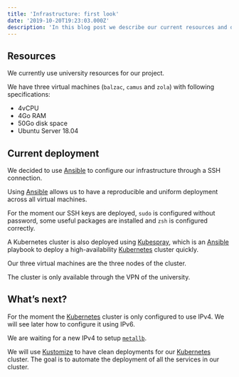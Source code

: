 ```yaml
---
title: 'Infrastructure: first look'
date: '2019-10-20T19:23:03.000Z'
description: 'In this blog post we describe our current resources and deployement and what will happen later in our infrastructure.'
---
```


## Resources

We currently use university resources for our project.

We have three virtual machines (`balzac`, `camus` and `zola`) with following specifications:
  - 4vCPU
  - 4Go RAM
  - 50Go disk space
  - Ubuntu Server 18.04

## Current deployment

We decided to use [Ansible](https://www.ansible.com/) to configure our infrastructure through a SSH connection.

Using [Ansible](https://www.ansible.com/) allows us to have a reproducible and uniform deployment across all virtual machines.

For the moment our SSH keys are deployed, `sudo` is configured without password, some useful packages are installed and `zsh` is configured correctly.

A Kubernetes cluster is also deployed using [Kubespray](https://kubespray.io/), which is an [Ansible](https://www.ansible.com/) playbook to deploy a high-availability [Kubernetes](https://kubernetes.io) cluster quickly.

Our three virtual machines are the three nodes of the cluster.

The cluster is only available through the VPN of the university.

## What’s next?

For the moment the [Kubernetes](https://kubernetes.io) cluster is only configured to use IPv4.
We will see later how to configure it using IPv6.

We are waiting for a new IPv4 to setup [`metallb`](https://metallb.universe.tf/concepts/layer2/).

We will use [Kustomize](https://kustomize.io/) to have clean deployments for our [Kubernetes](https://kubernetes.io) cluster.
The goal is to automate the deployment of all the services in our cluster.
